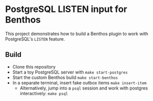 # PostgreSQL LISTEN input for Benthos

This project demonstrates how to build a Benthos plugin to work with
PostgreSQL's `LISTEN` feature.

## Build

- Clone this repository
- Start a toy PostgreSQL server with `make start-postgres`
- Start the custom Benthos build `make start-benthos`
- In a separate terminal, insert fake outbox items `make insert-item`
  - Alternatively, jump into a `psql` session and work with postgres interactively: `make psql`
